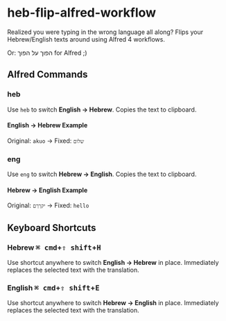 # heb-flip-alfred-workflow

Realized you were typing in the wrong language all along? Flips your Hebrew/English texts around
using Alfred 4 workflows.

Or: הפוך על הפוך for Alfred ;)

## Alfred Commands

### heb

Use `heb` to switch **English &rarr; Hebrew**. Copies the text to clipboard.

#### English &rarr; Hebrew Example

Original: `akuo` &rarr; Fixed: `שלום`

### eng

Use `eng` to switch **Hebrew &rarr; English**. Copies the text to clipboard.

#### Hebrew &rarr; English Example

Original: `יקךךם` &rarr; Fixed: `hello`

## Keyboard Shortcuts

### Hebrew <kbd>⌘ cmd</kbd>+<kbd>⇧ shift</kbd>+<kbd>H</kbd>

Use shortcut anywhere to switch **English &rarr; Hebrew** in place. Immediately replaces the
selected text with the translation.

### English <kbd>⌘ cmd</kbd>+<kbd>⇧ shift</kbd>+<kbd>E</kbd>

Use shortcut anywhere to switch **Hebrew &rarr; English** in place. Immediately replaces the
selected text with the translation.
